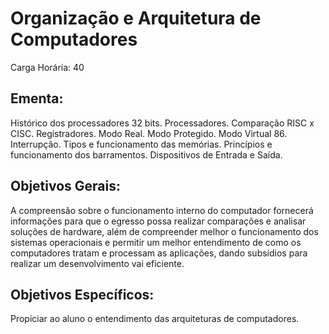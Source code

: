 # Organização e Arquitetura de Computadores

Carga Horária: 40

## Ementa:

Histórico dos processadores 32 bits. Processadores. Comparação RISC x CISC. Registradores. Modo Real. Modo Protegido. Modo Virtual 86. Interrupção. Tipos e funcionamento das memórias. Princípios e funcionamento dos barramentos. Dispositivos de Entrada e Saída.

## Objetivos Gerais:

A compreensão sobre o funcionamento interno do computador fornecerá informações para que o egresso possa realizar comparações e analisar soluções de hardware, além de compreender melhor o funcionamento dos sistemas operacionais e permitir um melhor entendimento de como os computadores tratam e processam as aplicações, dando subsídios para realizar um desenvolvimento vai eficiente.

## Objetivos Específicos:

Propiciar ao aluno o entendimento das arquiteturas de computadores.